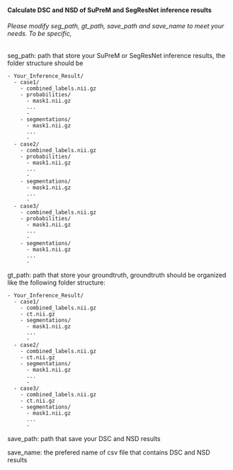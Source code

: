 #### Calculate DSC and NSD of SuPreM and SegResNet inference results
###### Please modify seg_path, gt_path, save_path and save_name to meet your needs. To be specific,

seg_path: path that store your SuPreM or SegResNet inference results, the folder structure should be 
```
- Your_Inference_Result/
  - case1/
    - combined_labels.nii.gz
    - probabilities/
      - mask1.nii.gz
      ...
      - 
    - segmentations/
      - mask1.nii.gz
      ...
      - 
  - case2/
    - combined_labels.nii.gz
    - probabilities/
      - mask1.nii.gz
      ...
      - 
    - segmentations/
      - mask1.nii.gz
      ...
      - 
  - case3/
    - combined_labels.nii.gz
    - probabilities/
      - mask1.nii.gz
      ...
      - 
    - segmentations/
      - mask1.nii.gz
      ...
      - 
```

gt_path: path that store your groundtruth, groundtruth should be organized like the following folder structure:
```
- Your_Inference_Result/
  - case1/
    - combined_labels.nii.gz
    - ct.nii.gz
    - segmentations/
      - mask1.nii.gz
      ...
      - 
  - case2/
    - combined_labels.nii.gz
    - ct.nii.gz
    - segmentations/
      - mask1.nii.gz
      ...
      - 
  - case3/
    - combined_labels.nii.gz
    - ct.nii.gz
    - segmentations/
      - mask1.nii.gz
      ...
      - 
```
save_path: path that save your DSC and NSD results

save_name: the prefered name of csv file that contains DSC and NSD results
